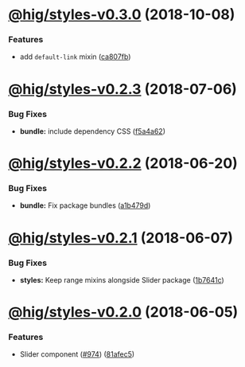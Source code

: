 # [@hig/styles-v0.3.0](https://github.com/Autodesk/hig/compare/@hig/styles@0.2.3...@hig/styles@0.3.0) (2018-10-08)


### Features

* add `default-link` mixin ([ca807fb](https://github.com/Autodesk/hig/commit/ca807fb))

<a name="@hig/styles-v0.2.3"></a>
# [@hig/styles-v0.2.3](https://github.com/Autodesk/hig/compare/@hig/styles@0.2.2...@hig/styles@0.2.3) (2018-07-06)


### Bug Fixes

* **bundle:** include dependency CSS ([f5a4a62](https://github.com/Autodesk/hig/commit/f5a4a62))

<a name="@hig/styles-v0.2.2"></a>
# [@hig/styles-v0.2.2](https://github.com/Autodesk/hig/compare/@hig/styles@0.2.1...@hig/styles@0.2.2) (2018-06-20)


### Bug Fixes

* **bundle:** Fix package bundles ([a1b479d](https://github.com/Autodesk/hig/commit/a1b479d))

<a name="@hig/styles-v0.2.1"></a>
# [@hig/styles-v0.2.1](https://github.com/Autodesk/hig/compare/@hig/styles@0.2.0...@hig/styles@0.2.1) (2018-06-07)


### Bug Fixes

* **styles:** Keep range mixins alongside Slider package ([1b7641c](https://github.com/Autodesk/hig/commit/1b7641c))

<a name="@hig/styles-v0.2.0"></a>
# [@hig/styles-v0.2.0](https://github.com/Autodesk/hig/compare/@hig/styles@0.1.1...@hig/styles@0.2.0) (2018-06-05)


### Features

* Slider component ([#974](https://github.com/Autodesk/hig/issues/974)) ([81afec5](https://github.com/Autodesk/hig/commit/81afec5))
